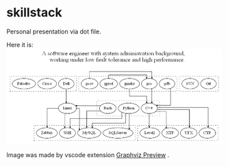 # skillstack
Personal presentation via dot file.

Here it is:
![alt text](https://github.com/prayforwind/skillstack/blob/master/out/skillstack.png)

Image was made by vscode extension [Graphviz Preview](https://marketplace.visualstudio.com/items?itemName=EFanZh.graphviz-preview) .
